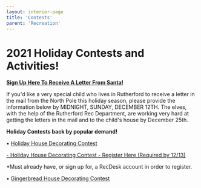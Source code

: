 ```yaml
---
layout: interior-page
title: 'Contests'
parent: 'Recreation'
---
```




# 2021 Holiday Contests and Activities!

[**Sign Up Here To Receive A Letter From Santa!**](https://docs.google.com/forms/d/1GlZfu1448xAfqhz_9VyXGlzsVs6bP_CurCMMp0NEZvA/edit?ts=61a50814)

If you'd like a very special child who lives in Rutherford to receive a letter in the mail from the North Pole this holiday season, please provide the information below by MIDNIGHT, SUNDAY, DECEMBER 12TH. The elves, with the help of the Rutherford Rec Department, are working very hard at getting the letters in the mail and to the child's house by December 25th. 

**Holiday Contests back by popular demand!**

• [Holiday House Decorating Contest](https://storage.googleapis.com/static.rutherford-nj.com/recreation/contests/2021_HolidayHouseDecorating_Contest.pdf)

[- Holiday House Decorating Contest - Register Here (Required by 12/13)](https://rutherfordnj.recdesk.com/Community/Program/Detail?programId=174)

*Must already have, or sign up for, a RecDesk account in order to register.

• [Gingerbread House Decorating Contest](https://storage.googleapis.com/static.rutherford-nj.com/recreation/contests/2021_Gingerbread_Contest.pdf)





